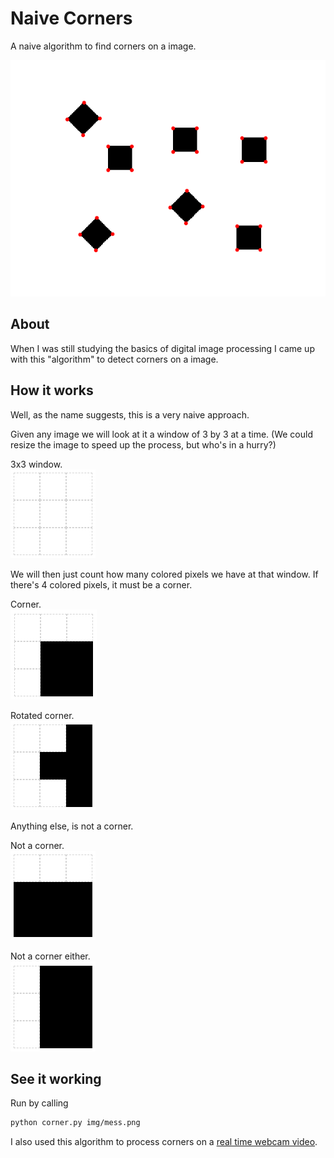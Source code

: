 # Naive Corners

A naive algorithm to find corners on a image.

![detected](ref/detected-corners.png)

## About

When I was still studying the basics of digital image processing I came up with this "algorithm" to detect corners on a image.

## How it works

Well, as the name suggests, this is a very naive approach.

Given any image we will look at it a window of 3 by 3 at a time. (We could resize the image to speed up the process, but who's in a hurry?)

3x3 window.  
![grid](ref/grid.png)

We will then just count how many colored pixels we have at that window. If there's 4 colored pixels, it must be a corner.

Corner.  
![grid](ref/corner-01.png)

Rotated corner.  
![rotated corner](ref/corner-02.png)

Anything else, is not a corner.

Not a corner.  
![grid](ref/not-corner-01.png)

Not a corner either.  
![grid](ref/not-corner-02.png)

## See it working

Run by calling
```bash
python corner.py img/mess.png
```

I also used this algorithm to process corners on a [real time webcam video](https://youtu.be/OWOQL5jh_7A).
